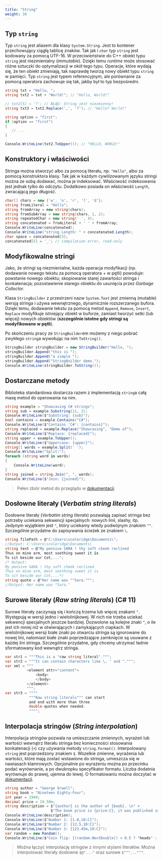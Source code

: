 ```yaml
---
title: "String"
weight: 30
---
```


## Typ `string`

Typ `string` jest aliasem dla klasy `System.String`. Jest to kontener przechowujący ciągłą tablicę znaków. Tak jak i `char` typ `string` jest kodowany za pomocą UTF-16. W przeciwieństwie do C++ obiekt typu `string` jest niezmienialny (*immutable*). Dzięki temu *runtime* może stosować różne sztuczki do optymalizacji w okół tego typu. Operacje, które wydają się, że ten obiekt zmieniają, tak naprawdę tworzą nowy obiekt typu `string` w pamięci. Typ `string` jest typem referencyjnym, ale porównanie za pomocą operatora zachowuje się tak, jakby był to typ bezpośredni.

```csharp
string txt = "Hello, ";
string txt2 = txt + "World!"; // "Hello, World!"

// txt2[5] = '?'; // BŁĄD: String jest niezmienny!
string txt3 = txt2.Replace(',', '?'); // "Hello? World!"

string option = "first";
if (option == "first")
{
   // ...
}

Console.WriteLine(txt2.ToUpper()); // "HELLO, WORLD!"
```

## Konstruktory i właściwości

Stringa można stworzyć albo za pomocą literału, np. `"Hello"`, albo za pomocą konstruktora klasy. Tak jak w każdym cywilizowanym języku stringi można ze sobą dodawać, można je indeksować. Właściwość indeksowania jest jednak tylko do odczytu. Dodatkowo posiada on właściwość `Length`, zwracającą jego długość.

```csharp
char[] chars = new {'w', 'o', 'r', 'l', 'd'};
string fromLiteral = "Hello";
string fromArray = new string(chars);
string fromSubArray = new string(chars, 1, 2);
string repeatedChar = new string(' ', 4);
string concatenated = fromLiteral + ' ' + fromArray;
Console.WriteLine(concatenated);
Console.WriteLine("string Length: " + concatenated.Length);
char space = concatenated[5];
concatenated[5] = '_'; // compilation error, read-only
```

## Modyfikowalne stringi

Jako, że stringi są niezmienialne, każda operacja modyfikacji (np. dodawanie nowego tekstu za pomocą operatora + w pętli) powoduje: powstanie nowego obiektu; skopiowanie starej zawartości stringa i konkatenacja; pozostawienie starego obiektu do usunięcia przez *Garbage Collector*.

Klasa `StringBuilder` z przestrzeni nazw `System.Text` jest zmienną (mutable) wersją stringa i używa wewnętrznego, dynamicznie rozszerzanego bufora. Dzięki temu, dodawanie tekstu za pomocą metod `Append`, `Remove`, `Insert`, `Replace` modyfikuje istniejący obiekt w buforze, zamiast tworzyć setki (lub więcej) nowych obiektów (**szczególnie istotne gdy stringi są modyfikowane w pętli**).

Po skończeniu pracy ze `StringBuilder`em możemy z niego pobrać zwykłego `string`a wywołując na nim `ToString()`.

```csharp
StringBuilder stringBuilder = new StringBuilder("Hello, ");
stringBuilder.Append("this is ");
stringBuilder.Append("a simple ");
stringBuilder.Append("StringBuilder demo.");
Console.WriteLine(stringBuilder.ToString());
```

## Dostarczane metody

Biblioteka standardowa dostarcza razem z implementacją `string`a całą masę metod do operowania na nim.

```csharp
string example = "Showcasing C# strings";
string sub = example.Substring(11, 2);
Console.WriteLine($"Substring: {sub}");
bool contains = example.Contains("C#");
Console.WriteLine($"Contains 'C#': {contains}");
string replaced = example.Replace("Showcasing", "Demo of");
Console.WriteLine($"Replace: {replaced}");
string upper = example.ToUpper();
Console.WriteLine($"Uppercase: {upper}");
string[] words = example.Split(' ');
Console.WriteLine("Split:");
foreach (string word in words)
{
    Console.WriteLine(word);
}
string joined = string.Join(", ", words);
Console.WriteLine($"Join: {joined}");
```

> Pełen zbiór metod do przeglądu w [dokumentacji](https://learn.microsoft.com/en-us/dotnet/api/system.string).

## Dosłowne literały (*Verbatim string literals*)

Dosłowne literały (*Verbatim string literals*) pozwalają zapisać stringa bez potrzeby uciekania sekwencji specjalnych: nowych linii, slashy, itp. Jedynym wyjątkiem jest `"`, który uciekamy wtedy podwójnym znakiem `""`. Szczególnie przydatne do zapisywania ścieżek ze znakiem `\`.

```csharp
string filePath = @"C:\Users\scoleridge\Documents\";
//Output: C:\Users\scoleridge\Documents\
string text = @"My pensive SARA ! thy soft cheek reclined
Thus on mine arm, most soothing sweet it is
To sit beside our Cot,...";
/* Output:
My pensive SARA ! thy soft cheek reclined
Thus on mine arm, most soothing sweet it is
To sit beside our Cot,...*/
string quote = @"Her name was ""Sara.""";
//Output: Her name was "Sara."
```

## Surowe literały (*Raw string literals*) (C# 11)

Surowe literały zaczynają się i kończą trzema lub więcej znakami `"`. Występują w wersji jedno i wielolinijkowej. W nich nie trzeba uciekać sekwencji specjalnych jeszcze bardziej. Dozwolone są kolejne znaki `"`, o ile jest ich mniej niż w otwierających i zamykających ciapkach. W wielolinijkowej wersji białe znaki po otwarciu stringa są ignorowane do nowej lini, natomiast białe znaki poprzedzające zamknięcie są usuwane z każdej lini stringa. Szczególnie przydatne, gdy chcemy utrzymać ładnie sformatowany kod wewnątrz stringa.

```csharp
var str1 = """This is a "raw string literal".""";
var str2 = """It can contain characters like \, ' and ".""";
var xml = """
          <element attr="content">
              <body>
              </body>
          </element>
          """;
var str3 = """"
           """Raw string literals""" can start
           and end with more than three
           double-quotes when needed.
           """";
```

## Interpolacja stringów (*String interpolation*)

Interpolacja stringów pozwala na umieszczanie zmiennych, wyrażeń lub wartości wewnątrz literału stringa bez konieczności stosowania konkatenacji (`+`) czy używania metody `string.Format()`. Interpolowany `string` jest poprzedzony znakiem `$`. Wszelkie zmienne, wyrażenia lub wartości, które mają zostać wstawione do stringa, umieszcza się w nawiasach klamrowych. Opcjonalnie po wyrażeniu można po przecinku podać wyrównanie, a po dwukropku specyfikator formatu. Liczba dodatnia wyrównuje do prawej, ujemna do lewej. O formatowaniu można doczytać w [dokumentacji](https://learn.microsoft.com/en-us/dotnet/standard/base-types/formatting-types).

```csharp
string author = "George Orwell";
string book = "Nineteen Eighty-Four";
int year = 1949;
decimal price = 19.50m;
string description = $"{author} is the author of {book}. \n" +
                     $"The book price is {price:C}, it was published in {year}.";
Console.WriteLine(description);
Console.WriteLine($"Number 1: {1.0,10:C}");
Console.WriteLine($"Number 2: {12.5,10:C}");
Console.WriteLine($"Number 3: {123.45m,10:C}");
var random = new Random();
Console.WriteLine($"Coin flip: {(random.NextDouble() < 0.5 ? "heads" : "tails")}");
```

> Można łączyć interpolację stringów z innymi stylami literałów. Można interpolować literały dosłowne `$@"..."` oraz surowe `$"""..."""`.
